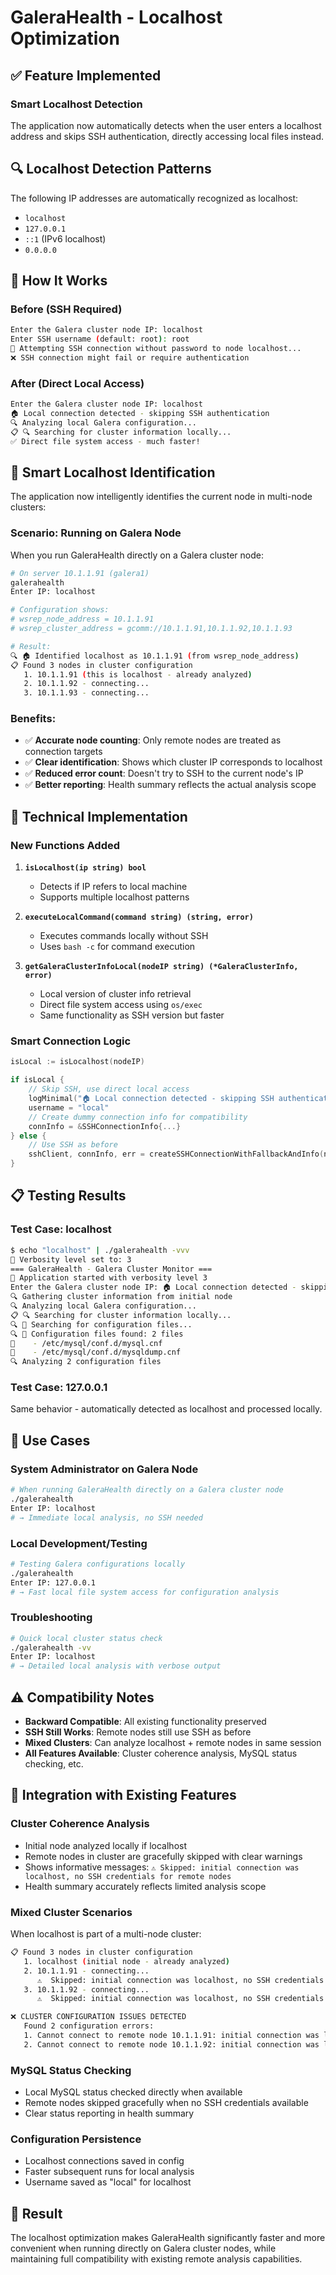 # GaleraHealth - Localhost Optimization

## ✅ Feature Implemented

### **Smart Localhost Detection**
The application now automatically detects when the user enters a localhost address and skips SSH authentication, directly accessing local files instead.

## 🔍 **Localhost Detection Patterns**
The following IP addresses are automatically recognized as localhost:
- `localhost` 
- `127.0.0.1`
- `::1` (IPv6 localhost)
- `0.0.0.0`

## 🚀 **How It Works**

### **Before (SSH Required)**
```bash
Enter the Galera cluster node IP: localhost
Enter SSH username (default: root): root
🔑 Attempting SSH connection without password to node localhost...
❌ SSH connection might fail or require authentication
```

### **After (Direct Local Access)**
```bash
Enter the Galera cluster node IP: localhost
🏠 Local connection detected - skipping SSH authentication
🔍 Analyzing local Galera configuration...
📋 🔍 Searching for cluster information locally...
✅ Direct file system access - much faster!
```

## 🧠 **Smart Localhost Identification**

The application now intelligently identifies the current node in multi-node clusters:

### **Scenario: Running on Galera Node**
When you run GaleraHealth directly on a Galera cluster node:

```bash
# On server 10.1.1.91 (galera1)
galerahealth
Enter IP: localhost

# Configuration shows:
# wsrep_node_address = 10.1.1.91
# wsrep_cluster_address = gcomm://10.1.1.91,10.1.1.92,10.1.1.93

# Result: 
🔍 🏠 Identified localhost as 10.1.1.91 (from wsrep_node_address)
📋 Found 3 nodes in cluster configuration
   1. 10.1.1.91 (this is localhost - already analyzed)
   2. 10.1.1.92 - connecting...
   3. 10.1.1.93 - connecting...
```

### **Benefits**:
- ✅ **Accurate node counting**: Only remote nodes are treated as connection targets
- ✅ **Clear identification**: Shows which cluster IP corresponds to localhost  
- ✅ **Reduced error count**: Doesn't try to SSH to the current node's IP
- ✅ **Better reporting**: Health summary reflects the actual analysis scope

## 🔧 **Technical Implementation**

### **New Functions Added**
1. **`isLocalhost(ip string) bool`**
   - Detects if IP refers to local machine
   - Supports multiple localhost patterns

2. **`executeLocalCommand(command string) (string, error)`**
   - Executes commands locally without SSH
   - Uses `bash -c` for command execution

3. **`getGaleraClusterInfoLocal(nodeIP string) (*GaleraClusterInfo, error)`**
   - Local version of cluster info retrieval
   - Direct file system access using `os/exec`
   - Same functionality as SSH version but faster

### **Smart Connection Logic**
```go
isLocal := isLocalhost(nodeIP)

if isLocal {
    // Skip SSH, use direct local access
    logMinimal("🏠 Local connection detected - skipping SSH authentication")
    username = "local"
    // Create dummy connection info for compatibility
    connInfo = &SSHConnectionInfo{...}
} else {
    // Use SSH as before
    sshClient, connInfo, err = createSSHConnectionWithFallbackAndInfo(nodeIP, username)
}
```

## 📋 **Testing Results**

### **Test Case: localhost**
```bash
$ echo "localhost" | ./galerahealth -vvv
🐛 Verbosity level set to: 3
=== GaleraHealth - Galera Cluster Monitor ===
🐛 Application started with verbosity level 3
Enter the Galera cluster node IP: 🏠 Local connection detected - skipping SSH authentication
🔍 Gathering cluster information from initial node
🔍 Analyzing local Galera configuration...
📋 🔍 Searching for cluster information locally...
🔍 📁 Searching for configuration files...
🔍 📁 Configuration files found: 2 files
🐛    - /etc/mysql/conf.d/mysql.cnf
🐛    - /etc/mysql/conf.d/mysqldump.cnf
🔍 Analyzing 2 configuration files
```

### **Test Case: 127.0.0.1**
Same behavior - automatically detected as localhost and processed locally.

## 🎯 **Use Cases**

### **System Administrator on Galera Node**
```bash
# When running GaleraHealth directly on a Galera cluster node
./galerahealth
Enter IP: localhost
# → Immediate local analysis, no SSH needed
```

### **Local Development/Testing**
```bash
# Testing Galera configurations locally
./galerahealth
Enter IP: 127.0.0.1
# → Fast local file system access for configuration analysis
```

### **Troubleshooting**
```bash
# Quick local cluster status check
./galerahealth -vv
Enter IP: localhost
# → Detailed local analysis with verbose output
```

## ⚠️ **Compatibility Notes**

- **Backward Compatible**: All existing functionality preserved
- **SSH Still Works**: Remote nodes still use SSH as before
- **Mixed Clusters**: Can analyze localhost + remote nodes in same session
- **All Features Available**: Cluster coherence analysis, MySQL status checking, etc.

## 🔄 **Integration with Existing Features**

### **Cluster Coherence Analysis**
- Initial node analyzed locally if localhost
- Remote nodes in cluster are gracefully skipped with clear warnings
- Shows informative messages: `⚠️ Skipped: initial connection was localhost, no SSH credentials for remote nodes`
- Health summary accurately reflects limited analysis scope

### **Mixed Cluster Scenarios**
When localhost is part of a multi-node cluster:
```bash
📋 Found 3 nodes in cluster configuration
   1. localhost (initial node - already analyzed)
   2. 10.1.1.91 - connecting...
      ⚠️  Skipped: initial connection was localhost, no SSH credentials for remote nodes
   3. 10.1.1.92 - connecting...
      ⚠️  Skipped: initial connection was localhost, no SSH credentials for remote nodes

❌ CLUSTER CONFIGURATION ISSUES DETECTED
   Found 2 configuration errors:
   1. Cannot connect to remote node 10.1.1.91: initial connection was localhost (no SSH credentials available)
   2. Cannot connect to remote node 10.1.1.92: initial connection was localhost (no SSH credentials available)
```

### **MySQL Status Checking**
- Local MySQL status checked directly when available
- Remote nodes skipped gracefully when no SSH credentials available
- Clear status reporting in health summary

### **Configuration Persistence**
- Localhost connections saved in config
- Faster subsequent runs for local analysis
- Username saved as "local" for localhost

## 🎉 **Result**
The localhost optimization makes GaleraHealth significantly faster and more convenient when running directly on Galera cluster nodes, while maintaining full compatibility with existing remote analysis capabilities.
